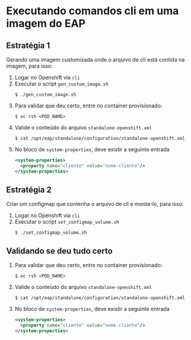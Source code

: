# Executando comandos cli em uma imagem do EAP

## Estratégia 1
Gerando uma imagem customizada onde o arquivo de cli está contida na imagem, para isso:

1. Logar no Openshift via `cli`
1. Executar o script `gen_custom_image.sh`
   ```shell
   $ ./gen_custom_image.sh
   ```
1. Para validar que deu certo, entre no container provisionado:
   ```shell
   $ oc rsh <POD_NAME>
   ```
1. Valide o conteúdo do arquivo `standalone-openshift.xml`
   ```shell
   $ cat /opt/eap/standalone/configuration/standalone-openshift.xml
   ```
1. No bloco de `system-properties`, deve existir a seguinte entrada
   ```xml
   <system-properties>
     <property name="cliente" value="nome-cliente"/>
   </system-properties>
   ```

## Estratégia 2
Criar um configmap que contenha o arquivo de cli e monta-lo, para isso:

1. Logar no Openshift via `cli`
1. Executar o script `set_configmap_volume.sh`
   ```shell
   $ ./set_configmap_volume.sh
   ```
## Validando se deu tudo certo
1. Para validar que deu certo, entre no container provisionado:
    ```
    $ oc rsh <POD_NAME>
    ```
1. Valide o conteúdo do arquivo `standalone-openshift.xml`
    ```shell
    $ cat /opt/eap/standalone/configuration/standalone-openshift.xml
    ```
1. No bloco de `system-properties`, deve existir a seguinte entrada
    ```xml
    <system-properties>
      <property name="cliente" value="nome-cliente"/>
    </system-properties>
